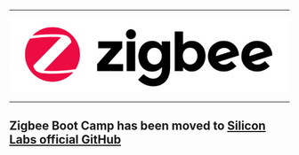 ********
![zigbee](files/zigbee.png)
********



## Zigbee Boot Camp has been moved to [Silicon Labs official GitHub](https://github.com/SiliconLabs/Zigbee-Boot-Camp/wiki/Zigbee-Boot-Camp)


